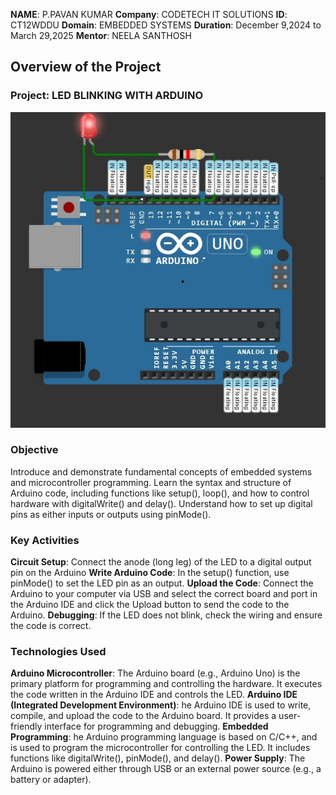 **NAME**: P.PAVAN KUMAR
**Company**: CODETECH IT SOLUTIONS
**ID**: CT12WDDU
**Domain**: EMBEDDED SYSTEMS
**Duration**: December 9,2024 to March 29,2025
**Mentor**: NEELA SANTHOSH


## Overview of the Project


### Project: LED BLINKING WITH ARDUINO
![image alt](https://github.com/pavankum123/codetech-task1/blob/71039a2df84e4fc5051157e61e9198ff699bb1fc/Screenshot%202024-12-29%20123306.jpg)

### Objective
Introduce and demonstrate fundamental concepts of embedded systems and microcontroller programming. 
Learn the syntax and structure of Arduino code, including functions like setup(), loop(), and how to control hardware with digitalWrite() and delay().
Understand how to set up digital pins as either inputs or outputs using pinMode().

### Key Activities
**Circuit Setup**: Connect the anode (long leg) of the LED to a digital output pin on the Arduino
**Write Arduino Code**: In the setup() function, use pinMode() to set the LED pin as an output.
**Upload the Code**: Connect the Arduino to your computer via USB and select the correct board and port in the Arduino IDE and click the Upload button to send the code to the Arduino.
**Debugging**: If the LED does not blink, check the wiring and ensure the code is correct.

### Technologies Used
**Arduino Microcontroller**: The Arduino board (e.g., Arduino Uno) is the primary platform for programming and controlling the hardware. It executes the code written in the Arduino IDE and controls the LED.
**Arduino IDE (Integrated Development Environment)**: he Arduino IDE is used to write, compile, and upload the code to the Arduino board. It provides a user-friendly interface for programming and debugging.
**Embedded Programming**: he Arduino programming language is based on C/C++, and is used to program the microcontroller for controlling the LED. It includes functions like digitalWrite(), pinMode(), and delay().
**Power Supply**: The Arduino is powered either through USB or an external power source (e.g., a battery or adapter).

